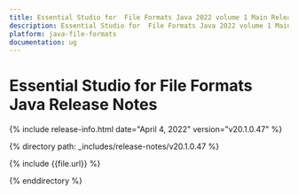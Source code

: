 ```yaml
---
title: Essential Studio for  File Formats Java 2022 volume 1 Main Release Notes  
description: Essential Studio for  File Formats Java 2022 volume 1 Main Release Notes 
platform: java-file-formats
documentation: ug
---
```


# Essential Studio for  File Formats Java Release Notes  

{% include release-info.html date="April 4, 2022"  version="v20.1.0.47" %} 

{% directory path: _includes/release-notes/v20.1.0.47 %}

{% include {{file.url}} %}

{% enddirectory %}